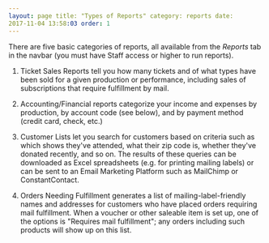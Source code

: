 ```yaml
---
layout: page title: "Types of Reports" category: reports date:
2017-11-04 13:58:03 order: 1
---
```


There are five basic categories of reports, all available from the
_Reports_ tab in the navbar (you must have Staff access or higher to run
reports). 

1. Ticket Sales Reports tell you how many tickets and of what types have
been sold for a given production or performance, including sales of
subscriptions that require fulfillment by mail.

2. Accounting/Financial reports categorize your income and expenses by
production, by account code (see below), and by payment method (credit
card, check, etc.)

3. Customer Lists let you search for customers based on criteria such as
which shows they've attended, what their zip code is, whether they've
donated recently, and so on.  The results of these queries can be
downloaded as Excel spreadsheets (e.g. for printing mailing labels) or
can be sent to an Email Marketing Platform such as MailChimp or
ConstantContact.

4. Orders Needing Fulfillment generates a list of mailing-label-friendly
names and addresses for customers who have placed orders requiring mail
fulfillment.  When a voucher or other saleable item is set up, one of
the options is "Requires mail fulfillment"; any orders including such
products will show up on this list.

